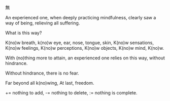 無

An experienced one, 
when deeply practicing mindfulness,
clearly saw a way of being,
relieving all suffering.

What is this way?

K(no)w breath,
k(no)w eye, ear, nose, tongue, skin,
K(no)w sensations,
K(no)w feelings,
K(no)w perceptions,
K(no)w objects,
K(no)w mind,
K(no)w.

With (no)thing more to attain,
an experienced one relies on this way,
without hindrance. 

Without hindrance,
there is no fear.

Far beyond all k(no)wing, 
At last, freedom.

+= nothing to add, 
-= nothing to delete, 
:= nothing is complete.